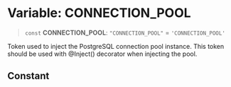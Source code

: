 # Variable: CONNECTION\_POOL

> `const` **CONNECTION\_POOL**: `"CONNECTION_POOL"` = `'CONNECTION_POOL'`

Token used to inject the PostgreSQL connection pool instance.
This token should be used with @Inject() decorator when injecting the pool.

## Constant
